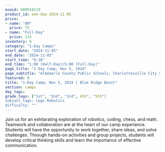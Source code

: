 ```yaml
---
ecwid: 680910219
product_id: one-day-2024-11-05
price:
- name: "AM"
  price: 75
- name: "Full-Day"
  price: 115
inventory: 6
category: "1-Day Camps"
start_date: "2024-11-05"
end_date: "2024-11-05"
start_time: "8:30"
end_time: "1:00 (Half-Day)/5:00 (Full-Day)"
page_title: "1-Day Camp; Nov 5, 2024"
page_subtitle: "Albemarle County Public Schools, Charlottesville City Schools"
featured: 0
title: "1-Day Camp; Nov 5, 2024 | Blue Ridge Boost"
section: camps
day_tags: 
grade_tags: ["1st", "2nd", "3rd", 4th", "5th"]
subject_tags: Lego Robotics
difficulty: ""
---
```

Join us for an exhilarating exploration of robotics, coding, chess, and math. Teamwork and collaboration are at the heart of our camp experience. Students will have the opportunity to work together, share ideas, and solve challenges. Through hands-on activities and group projects, students will develop critical thinking skills and learn the importance of effective communication.

